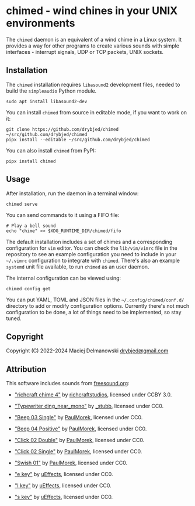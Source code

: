# chimed - wind chines in your UNIX environments

The `chimed` daemon is an equivalent of a wind chime in a Linux system. It
provides a way for other programs to create various sounds with simple
interfaces - interrupt signals, UDP or TCP packets, UNIX sockets.

## Installation

The `chimed` installation requires `libasound2` development files, needed to
build the `simpleaudio` Python module.

    sudo apt install libasound2-dev

You can install `chimed` from source in editable mode, if you want to work on it:

    git clone https://github.com/drybjed/chimed ~/src/github.com/drybjed/chimed
    pipx install --editable ~/src/github.com/drybjed/chimed

You can also install `chimed` from PyPI:

    pipx install chimed

## Usage

After installation, run the daemon in a terminal window:

    chimed serve

You can send commands to it using a FIFO file:

    # Play a bell sound
    echo "chime" >> $XDG_RUNTIME_DIR/chimed/fifo

The default installation includes a set of chimes and a corresponding
configuration for `vim` editor. You can check the `lib/vim/vimrc` file in the
repository to see an example configuration you need to include in your
`~/.vimrc` configuration to integrate with `chimed`. There's also an example
`systemd` unit file available, to run `chimed` as an user daemon.

The internal configuration can be viewed using:

    chimed config get

You can put YAML, TOML and JSON files in the `~/.config/chimed/conf.d/`
directory to add or modify configuration options. Currently there's not much
configuration to be done, a lot of things need to be implemented, so stay
tuned.

## Copyright

Copyright (C) 2022-2024 Maciej Delmanowski <drybjed@gmail.com>

## Attribution

This software includes sounds from [freesound.org](https://freesound.org/):

- ["richcraft chime 4"](https://freesound.org/people/richcraftstudios/sounds/454610/) by
  [richcraftstudios](https://freesound.org/people/richcraftstudios/), licensed
  under CCBY 3.0.

- ["Typewriter ding_near_mono"](https://freesound.org/people/_stubb/sounds/406243/) by
  [_stubb](https://freesound.org/people/_stubb/), licensed under CC0.

- ["Beep 03 Single"](https://freesound.org/people/PaulMorek/sounds/330050/) by
  [PaulMorek](https://freesound.org/people/PaulMorek/), licensed under CC0.

- ["Beep 04 Positive"](https://freesound.org/people/PaulMorek/sounds/330048/) by
  [PaulMorek](https://freesound.org/people/PaulMorek/), licensed under CC0.

- ["Click 02 Double"](https://freesound.org/people/PaulMorek/sounds/330076/) by
  [PaulMorek](https://freesound.org/people/PaulMorek/), licensed under CC0.

- ["Click 02 Single"](https://freesound.org/people/PaulMorek/sounds/330075/) by
  [PaulMorek](https://freesound.org/people/PaulMorek/), licensed under CC0.

- ["Swish 01"](https://freesound.org/people/PaulMorek/sounds/330066/) by
  [PaulMorek](https://freesound.org/people/PaulMorek/), licensed under CC0.

- ["e key"](https://freesound.org/people/uEffects/sounds/180998/) by
  [uEffects](https://freesound.org/people/uEffects/), licensed under CC0.

- ["l key"](https://freesound.org/people/uEffects/sounds/181003/) by
  [uEffects](https://freesound.org/people/uEffects/), licensed under CC0.

- ["s key"](https://freesound.org/people/uEffects/sounds/181002/) by
  [uEffects](https://freesound.org/people/uEffects/), licensed under CC0.
